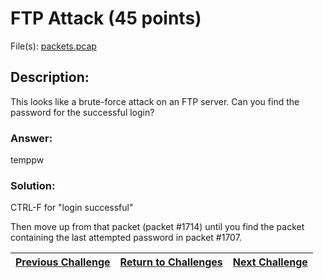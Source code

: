 # FTP Attack (45 points)

File(s): [packets.pcap](packets.pcap)

## Description:

This looks like a brute-force attack on an FTP server. Can you find the password for the successful login?

### Answer:

temppw

### Solution:

CTRL-F for "login successful"

Then move up from that packet (packet #1714) until you find the packet containing the last attempted password in packet #1707.

| [Previous Challenge](/Challenges/Operate-And-Maintain/7) | [Return to Challenges](/Challenges/../../../#modules) | [Next Challenge](/Challenges/Oversee-And-Govern/1) |
| :------- | :-----: | ------: |